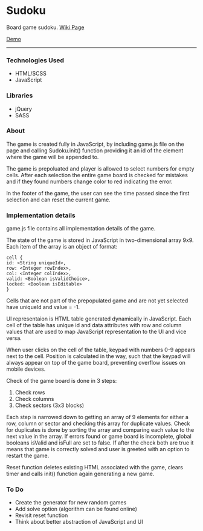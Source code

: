 # Sudoku

Board game sudoku. [Wiki Page](http://en.wikipedia.org/wiki/Sudoku)

[Demo](http://valex-tech.com/sudoku)

***

### Technologies Used

* HTML/SCSS
* JavaScript

### Libraries

* jQuery
* SASS

### About

The game is created fully in JavaScript, by including game.js file on the page and calling Sudoku.init() function providing it an id of the element where the game will be appended to.

The game is prepoluated and player is allowed to select numbers for empty cells. After each selection the entire game board is checked for mistakes and if they found numbers change color to red indicating the error. 

In the footer of the game, the user can see the time passed since the first selection and can reset the current game.

### Implementation details

game.js file contains all implementation details of the game. 

The state of the game is stored in JavaScript in two-dimensional array 9x9. Each item of the array is an object of format:

    cell {
    id: <String uniqueId>,
    row: <Integer rowIndex>,
    col: <Integer colIndex>,
    valid: <Boolean isValidChoice>,
    locked: <Boolean isEditable>
	}

Cells that are not part of the prepopulated game and are not yet selected have uniqueId and value = -1.

UI representaion is HTML table generated dynamically in JavaScript. Each cell of the table has unique id and data attributes with row and column values that are used to map JavaScript representation to the UI and vice versa.

When user clicks on the cell of the table, keypad with numbers 0-9 appears next to the cell. Position is calculated in the way, such that the keypad will always appear on top of the game board, preventing overflow issues on mobile devices.

Check of the game board is done in 3 steps:

1. Check rows
2. Check columns
3. Check sectors (3x3 blocks)

Each step is narrowed down to getting an array of 9 elements for either a row, column or sector and checking this array for duplicate values. Check for duplicates is done by sorting the array and comparing each value to the next value in the array. If errors found or game board is incomplete, global booleans isValid and isFull are set to false. If after the check both are true it means that game is correctly solved and user is greeted with an option to restart the game.

Reset function deletes existing HTML associated with the game, clears timer and calls init() function again generating a new game.

### To Do

* Create the generator for new random games
* Add solve option (algorithm can be found online)
* Revisit reset function
* Think about better abstraction of JavaScript and UI 